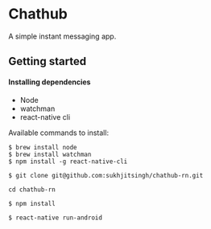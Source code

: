 # Chathub 

A simple instant messaging app.

## Getting started

#### Installing dependencies

- Node
- watchman
- react-native cli

Available commands to install:
```
$ brew install node
$ brew install watchman
$ npm install -g react-native-cli
```

```
$ git clone git@github.com:sukhjitsingh/chathub-rn.git

cd chathub-rn

$ npm install 

$ react-native run-android

```